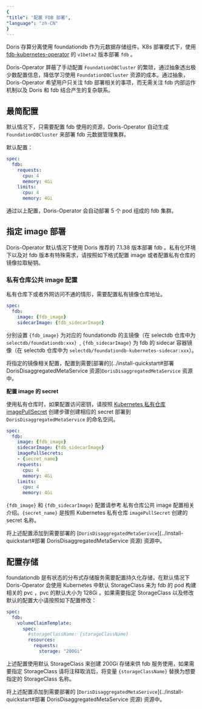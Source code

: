 ```yaml
---
{
"title": "配置 FDB 部署",
"language": "zh-CN"
}
---
```


<!-- 
Licensed to the Apache Software Foundation (ASF) under one
or more contributor license agreements.  See the NOTICE file
distributed with this work for additional information
regarding copyright ownership.  The ASF licenses this file
to you under the Apache License, Version 2.0 (the
"License"); you may not use this file except in compliance
with the License.  You may obtain a copy of the License at

  http://www.apache.org/licenses/LICENSE-2.0

Unless required by applicable law or agreed to in writing,
software distributed under the License is distributed on an
"AS IS" BASIS, WITHOUT WARRANTIES OR CONDITIONS OF ANY
KIND, either express or implied.  See the License for the
specific language governing permissions and limitations
under the License.
-->


Doris 存算分离使用 foundationdb 作为元数据存储组件。K8s 部署模式下，使用[fdb-kubernetes-operator](https://github.com/FoundationDB/fdb-kubernetes-operator) 的 `v1beta2` 版本部署 `fdb` 。

Doris-Operator 屏蔽了手动配置 `FoundationDBCluster` 的繁琐，通过抽象透出极少数配置信息，降低学习使用 `FoundationDBCluster` 资源的成本。通过抽象，Doris-Operator 希望用户只关注 fdb 部署相关的事项，而无需关注 fdb 内部运作机制以及 Doris 和 fdb 结合产生的复杂联系。

## 最简配置

默认情况下，只需要配置 fdb 使用的资源，Doris-Operator 自动生成 `FoundationDBCluster` 来部署 fdb 元数据管理集群。

默认配置：

```yaml
spec:
  fdb:
    requests:
      cpu: 4
      memory: 4Gi
    limits:
      cpu: 4
      memory: 4Gi
```

通过以上配置，Doris-Operator 会自动部署 5 个 pod 组成的 fdb 集群。

## 指定 image 部署

Doris-Operator 默认情况下使用 Doris  推荐的 7.1.38 版本部署 fdb 。私有化环境下以及对 fdb 版本有特殊需求，请按照如下格式配置 image 或者配置私有仓库的镜像拉取秘钥。

### 私有仓库公共 image 配置

私有仓库下或者外网访问不通的情形，需要配置私有镜像仓库地址。

```yaml
spec:
  fdb:
    image: {fdb_image}
    sidecarImage: {fdb_sidecarImage}
```

分别设置 `{fdb_image}` 为对应的 foundationdb 的主镜像（在 selectdb 仓库中为 `selectdb/foundationdb:xxx`）, `{fdb_sidecarImage}` 为 fdb 的 sidecar 容器镜像（在 selectdb 仓库中为 `selectdb/foundationdb-kubernetes-sidecar:xxx`）。

将指定的镜像相关配置，配置到需要[部署的](../install-quickstart#部署 DorisDisaggregatedMetaService 资源)`DorisDisaggregatedMetaService` 资源中。

**配置 image 的 secret**

使用私有仓库时，如果配置访问密钥，请按照 [Kubernetes 私有仓库 imagePullSecret](https://kubernetes.io/docs/tasks/configure-pod-container/pull-image-private-registry/) 创建步骤创建相应的 secret 部署到 `DorisDisaggregatedMetaService` 的命名空间。

```yaml
spec:
  fdb:
    image: {fdb_image}
    sidecarImage: {fdb_sidecarImage}
    imagePullSecrets:
    - {secret_name}
    requests:
      cpu: 4
      memory: 4Gi
    limits:
      cpu: 4
      memory: 4Gi
```

`{fdb_image}` 和 `{fdb_sidecarImage}` 配置请参考 私有仓库公共 image 配置相关介绍。`{secret_name}` 是按照 Kubernetes 私有仓库 `imagePullSecret` 创建的 secret 名称。

将上述配置添加到需要部署的 [`DorisDisaggregatedMetaSerivce`](../install-quickstart#部署 DorisDisaggregatedMetaService 资源) 资源中。

## 配置存储

foundationdb 是有状态的分布式存储服务需要配置持久化存储，在默认情况下 Doris-Operator 会使用 Kubernetes 中默认 StorageClass 来为 fdb 的 pod 构建相关的 pvc ，pvc 的默认大小为  128Gi 。如果需要指定 StorageClass 以及修改默认的配置大小请按照如下配置修改：

```yaml
spec:
  fdb:
    volumeClaimTemplate:
      spec:
        #storageClassName: {storageClassName}
        resources:
          requests:
            storage: "200Gi"
```

上述配置使用默认 StorageClass 来创建 200Gi 存储来供 fdb 服务使用，如果需要指定 StorageClass 请将注释取消后，将变量 `{storageClassName}` 替换为想要指定的 StorageClass 名称。

将上述配置添加到需要部署的 [`DorisDisaggregatedMetaSerivce`](../install-quickstart#部署 DorisDisaggregatedMetaService 资源) 资源中。
